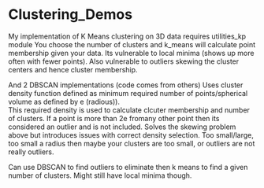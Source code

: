 # Clustering_Demos
My implementation of K Means clustering on 3D data
requires utilities_kp module
You choose the number of clusters and k_means will calculate point membership given your data.  Its vulnerable to local minima (shows up 
more often with fewer points).  Also vulnerable to outliers skewing the cluster centers and hence cluster membership. 

And 2 DBSCAN implementations (code comes from others)
Uses cluster density function defined as minimum required number of points/spherical volume as defined by e (radious)).  
This required density is used to calculate clcuter membership and number of clusters.  If a point is more than 2e fromany other point
then its considered an outlier and is not included.  Solves the skewing problem above but introduces issues with correct density
selection.  Too small/large, too small a radius then maybe your clusters are too small, or outliers are not really outliers.

Can use DBSCAN to find outliers to eliminate then k means to find a given number of clusters.  Might still have local minima though.


